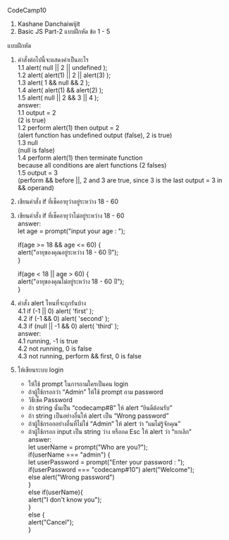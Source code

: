 CodeCamp10  
1. Kashane Danchaiwijit  
2. Basic JS Part-2 แบบฝึกหัด  ข้อ 1 - 5    

แบบฝึกหัด  
  1) คำสั่งต่อไปนี้จะแสดงค่าเป็นอะไร  
        1.1 alert( null || 2 || undefined );	  
        1.2 alert( alert(1) || 2 || alert(3) );  
        1.3 alert( 1 && null && 2 );  
        1.4 alert( alert(1) && alert(2) );  
        1.5 alert( null || 2 && 3 || 4 );  
answer:  
1.1 output = 2  
	(2 is true)  
1.2 perform alert(1) then output = 2  
	(alert function has undefined output (false), 2 is true)  
1.3 null  
	(null is false)  
1.4 perform alert(1) then terminate function   
	because all conditions are alert functions (2 falses)   
1.5 output = 3  
	(perform && before ||, 2 and 3 are true, since 3 is the last output = 3 in && operand)  


2) เขียนคำสั่ง if ที่เช็คอายุว่าอยู่ระหว่าง 18 - 60  
3) เขียนคำสั่ง if ที่เช็คอายุว่าไม่อยู่ระหว่าง 18 - 60  
answer:  
let age = prompt("input your age : ");  

	if(age >= 18 && age <= 60) {  
	alert("อายุของคุณอยู่ระหว่าง 18 - 60 ปี");  
	}  

	if(age < 18 || age > 60) {  
	alert("อายุของคุณไม่อยู่ระหว่าง 18 - 60 ปี");  
	}  


4) คำสั่ง alert ไหนที่จะถูกรันบ้าง  
	4.1 if (-1 || 0) alert( 'first' );  
	4.2 if (-1 && 0) alert( 'second' );  
	4.3 if (null || -1 && 0) alert( 'third' );  
answer:  
4.1 running, -1 is true  
4.2 not running, 0 is false  
4.3 not running, perform && first, 0 is false  


5) ให้เขียนระบบ login  
	- ให้ใช้ prompt ในการถามใครเป็นคน login  
	- ถ้าผู้ใช้กรอกว่า “Admin” ให้ใช้ prompt ถาม password  
	- วิธีเช็ค Password  
	- ถ้า string นั้นเป็น “codecamp#8” ให้ alert “ยินดีต้อนรับ”  
	- ถ้า string เป็นอย่างอื่นให้ alert เป็น “Wrong password”  
	- ถ้าผู้ใช้กรอกอย่างอื่นที่ไม่ใช่ “Admin” ให้ alert ว่า “ผมไม่รู้จักคุณ”  
	- ถ้าผู้ใช้กรอก input เป็น string ว่าง หรือกด Esc ให้ alert ว่า “ยกเลิก”  
answer:  
let userName = prompt("Who are you?");  
if(userName === "admin") {  
	let userPassword = prompt("Enter your password : ");  
		if(userPassword === "codecamp#10") alert("Welcome");  
		else alert("Wrong password")  
		}  
	else if(userName){  
		alert("I don't know you");  
		}  
	else {  
		alert("Cancel");  
		}  
